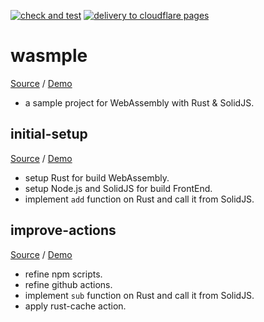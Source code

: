 [![check and test](https://github.com/a24k/wasmple/actions/workflows/ct.yml/badge.svg)](https://github.com/a24k/wasmple/actions/workflows/ct.yml)
[![delivery to cloudflare pages](https://github.com/a24k/wasmple/actions/workflows/cd-cfpages.yml/badge.svg)](https://github.com/a24k/wasmple/actions/workflows/cd-cfpages.yml)

# wasmple

[Source](https://github.com/a24k/wasmple) / [Demo](https://wasmple.pages.dev/)

- a sample project for WebAssembly with Rust & SolidJS.

## initial-setup

[Source](https://github.com/a24k/wasmple/tree/03e6d2962f6c6e2e79d4bd11a84e19dcfe0724f9) / [Demo](https://0a7e4583.wasmple.pages.dev/)

- setup Rust for build WebAssembly.
- setup Node.js and SolidJS for build FrontEnd.
- implement `add` function on Rust and call it from SolidJS.

## improve-actions

[Source](https://github.com/a24k/wasmple/tree/7eeb1bf65e563d45085a930586dc0cf27dfd7ed7) / [Demo](https://fd5aface.wasmple.pages.dev/)

- refine npm scripts.
- refine github actions.
- implement `sub` function on Rust and call it from SolidJS.
- apply rust-cache action.
